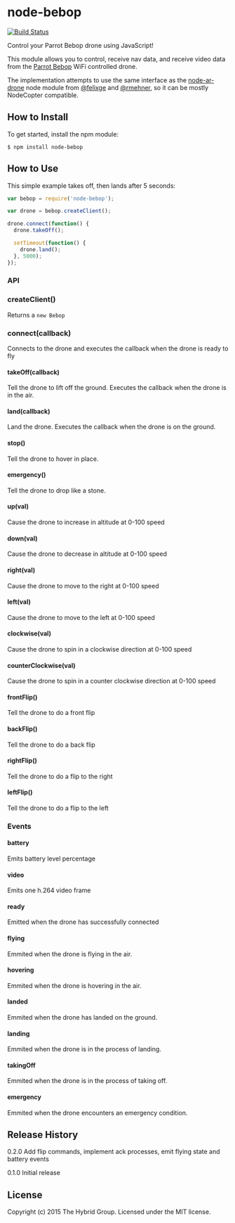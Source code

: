 # node-bebop
[![Build Status](https://travis-ci.org/hybridgroup/node-bebop.svg?branch=master)](https://travis-ci.org/hybridgroup/node-bebop)  

Control your Parrot Bebop drone using JavaScript!

This module allows you to control, receive nav data, and receive video data from the [Parrot Bebop](http://www.parrot.com/products/bebop-drone/) WiFi controlled drone.

The implementation attempts to use the same interface as the [node-ar-drone](https://github.com/felixge/node-ar-drone) node module from [@felixge](https://github.com/felixge/) and [@rmehner](https://github.com/rmehner), so it can be mostly NodeCopter compatible.

## How to Install

To get started, install the npm module:

    $ npm install node-bebop


## How to Use

This simple example takes off, then lands after 5 seconds:

```javascript
var bebop = require('node-bebop');

var drone = bebop.createClient();

drone.connect(function() {
  drone.takeOff();

  setTimeout(function() {
    drone.land();
  }, 5000);
});

```
### API

### createClient()

Returns a `new Bebop`

### connect(callback)

Connects to the drone and executes the callback when the drone is ready to fly

#### takeOff(callback)

Tell the drone to lift off the ground. Executes the callback when the drone is in the air.

#### land(callback)

Land the drone. Executes the callback when the drone is on the ground.

#### stop()

Tell the drone to hover in place.

#### emergency()

Tell the drone to drop like a stone.

#### up(val)

Cause the drone to increase in altitude at 0-100 speed

#### down(val)

Cause the drone to decrease in altitude at 0-100 speed

#### right(val)

Cause the drone to move to the right at 0-100 speed

#### left(val)

Cause the drone to move to the left at 0-100 speed

#### clockwise(val)

Cause the drone to spin in a clockwise direction at 0-100 speed

#### counterClockwise(val)

Cause the drone to spin in a counter clockwise direction at 0-100 speed

#### frontFlip()

Tell the drone to do a front flip

#### backFlip()

Tell the drone to do a back flip

#### rightFlip()

Tell the drone to do a flip to the right 

#### leftFlip()

Tell the drone to do a flip to the left


### Events
#### battery

Emits battery level percentage

#### video

Emits one h.264 video frame

#### ready

Emitted when the drone has successfully connected

#### flying

Emmited when the drone is flying in the air.

#### hovering

Emmited when the drone is hovering in the air.

#### landed

Emmited when the drone has landed on the ground.

#### landing

Emmited when the drone is in the process of landing.

#### takingOff

Emmited when the drone is in the process of taking off.

#### emergency

Emmited when the drone encounters an emergency condition.

## Release History

0.2.0 Add flip commands, implement ack processes, emit flying state and battery events

0.1.0 Initial release

## License

Copyright (c) 2015 The Hybrid Group. Licensed under the MIT license.

